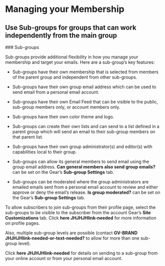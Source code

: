 # Managing your Membership

## Use Sub-groups for groups that can work independently from the main group
<span id="gv-use-sub-groups"></span>

<span class="sub g4s">
### Sub-groups

Sub-groups provide additional flexibility in how you manage your
membership and target your emails.
Here are a sub-group’s key features:

* Sub-groups have their own membership that is selected from members of
the parent group and independent from other sub-groups.

* Sub-groups have their own group email address which can be used to
send email from a personal email account.

* Sub-groups have their own Email Feed that can be visible to the
public, sub-group members only, or account members only.

* Sub-groups have their own color theme and logo.

* Sub-groups can create their own lists and can send to a list defined
in a parent group which will send an email to their sub-group members
on that parent list.

* Sub-groups have their own group administrator(s) and editor(s) with
capabilities local to their group. 

* Sub-groups can allow its general members to send email using the
group email address.
**Can general members also send group emails?** can be set on the
Gear’s **Sub-group Settings** tab.

* Sub-groups can be moderated where the group administrators are
emailed emails sent from a personal email account to review and either
approve or deny the email’s release.
**Is group moderated?** can be set on the Gear’s **Sub-group Settings**
tab.

To allow subscribers to join sub-groups from their profile page, select
the sub-groups to be visible to the subscriber from the account Gear’s
**Site Customizations** tab.
Click **here JHJHJHlink-needed** for more information on profile pages.

Also, multiple sub-group levels are possible (contact
**GV-BRAND JHJHJHlink-needed-or-text-needed?** to allow for more than
one sub-group level). 

Click **here JHJHJHlink-needed** for details on sending to a sub-group
from your online account or from your personal email account.

</span> <!--class-->
